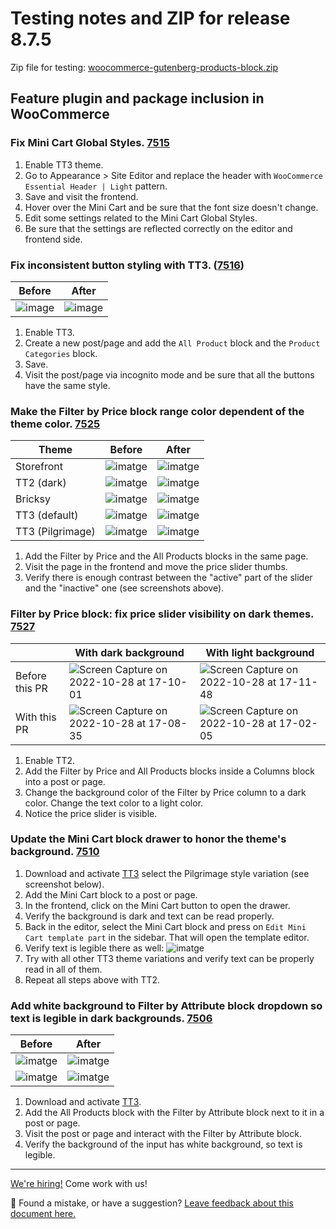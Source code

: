 # Testing notes and ZIP for release 8.7.5

Zip file for testing: [woocommerce-gutenberg-products-block.zip](https://github.com/woocommerce/woocommerce-blocks/files/9902031/woocommerce-gutenberg-products-block.zip)

## Feature plugin and package inclusion in WooCommerce

### Fix Mini Cart Global Styles. [7515](https://github.com/woocommerce/woocommerce-blocks/pull/7515)


1. Enable TT3 theme.
2. Go to Appearance > Site Editor and replace the header with `WooCommerce Essential Header | Light` pattern.
3. Save and visit the frontend.
4. Hover over the Mini Cart and be sure that the font size doesn't change.
5. Edit some settings related to the Mini Cart Global Styles.
6. Be sure that the settings are reflected correctly on the editor and frontend side.

### Fix inconsistent button styling with TT3. ([7516](https://github.com/woocommerce/woocommerce-blocks/pull/7516))


| Before | After |
| ------ | ----- |
|![image](https://user-images.githubusercontent.com/4463174/198559087-b24ceeb2-61ba-488f-84a0-f87d6b2bc965.png)|![image](https://user-images.githubusercontent.com/4463174/198559394-b3e377d5-3e6e-4f3e-9ea4-282fd02fe923.png)|

1. Enable TT3.
2. Create a new post/page and add the `All Product` block and the `Product Categories` block.
3. Save.
4. Visit the post/page via incognito mode and be sure that all the buttons have the same style.

### Make the Filter by Price block range color dependent of the theme color. [7525](https://github.com/woocommerce/woocommerce-blocks/pull/7525)

| Theme | Before | After |
| --- | ------ | ----- |
| Storefront | ![imatge](https://user-images.githubusercontent.com/3616980/198656336-463dd2fe-4329-4d5e-8305-43f8375a0077.png) | ![imatge](https://user-images.githubusercontent.com/3616980/198666606-aa3c443b-0e21-4474-b6d2-084280ec557b.png) |
| TT2 (dark) | ![imatge](https://user-images.githubusercontent.com/3616980/198658810-b429e817-7685-4a4c-afbc-eb57b2a72543.png) | ![imatge](https://user-images.githubusercontent.com/3616980/198666776-7dfb3663-ace5-40ff-91e5-87571b6767a0.png) |
| Bricksy | ![imatge](https://user-images.githubusercontent.com/3616980/198661164-3d84c0e5-c27b-40b8-82df-d8db319d4c50.png) | ![imatge](https://user-images.githubusercontent.com/3616980/198667122-05c29bf8-534f-4409-8577-572b44d782f5.png) |
| TT3 (default) | ![imatge](https://user-images.githubusercontent.com/3616980/198665415-584ac7eb-3c20-4d35-a1a6-6501cc932bad.png) | ![imatge](https://user-images.githubusercontent.com/3616980/198666131-2e641add-3918-4447-8260-dc8c9eefc684.png) |
| TT3 (Pilgrimage) | ![imatge](https://user-images.githubusercontent.com/3616980/198665030-cba725ec-a420-4184-98bf-3ace4e639e6f.png) | ![imatge](https://user-images.githubusercontent.com/3616980/198667488-b03bb985-8304-4f7c-86b9-5a6bb3f073f9.png) |

1. Add the Filter by Price and the All Products blocks in the same page.
2. Visit the page in the frontend and move the price slider thumbs.
3. Verify there is enough contrast between the "active" part of the slider and the "inactive" one (see screenshots above).


### Filter by Price block: fix price slider visibility on dark themes. [7527](https://github.com/woocommerce/woocommerce-blocks/pull/7527)

|                | With dark background | With light background |
|----------------|----------------------|-----------------------|
| Before this PR |![Screen Capture on 2022-10-28 at 17-10-01](https://user-images.githubusercontent.com/4463174/198670636-61618ba7-7160-4674-be03-d8245a1a8209.gif)|![Screen Capture on 2022-10-28 at 17-11-48](https://user-images.githubusercontent.com/4463174/198671568-57fa5e44-4eb1-4ad1-82b8-51e2d4a7e0f8.gif)|
| With this PR   |![Screen Capture on 2022-10-28 at 17-08-35](https://user-images.githubusercontent.com/4463174/198669729-a206b68d-0d01-41a3-8117-1a8015aed0a5.gif)|![Screen Capture on 2022-10-28 at 17-02-05](https://user-images.githubusercontent.com/4463174/198665985-3ae65415-e997-4c9c-a146-e07947f5fc68.gif)|


1. Enable TT2.
2. Add the Filter by Price and All Products blocks inside a Columns block into a post or page.
3. Change the background color of the Filter by Price column to a dark color. Change the text color to a light color.
4. Notice the price slider is visible.

### Update the Mini Cart block drawer to honor the theme's background. [7510](https://github.com/woocommerce/woocommerce-blocks/pull/7510)

1. Download and activate [TT3](https://github.com/WordPress/twentytwentythree) select the Pilgrimage style variation (see screenshot below).
2. Add the Mini Cart block to a post or page.
3. In the frontend, click on the Mini Cart button to open the drawer.
4. Verify the background is dark and text can be read properly.
5. Back in the editor, select the Mini Cart block and press on `Edit Mini Cart template part` in the sidebar. That will open the template editor.
6. Verify text is legible there as well:
![imatge](https://user-images.githubusercontent.com/3616980/198266198-9a607821-cb5b-47e5-90ec-b0cd64ca34e3.png)
7. Try with all other TT3 theme variations and verify text can be properly read in all of them.
8. Repeat all steps above with TT2.

### Add white background to Filter by Attribute block dropdown so text is legible in dark backgrounds. [7506](https://github.com/woocommerce/woocommerce-blocks/pull/7506)

| Before | After |
| ------ | ----- |
| ![imatge](https://user-images.githubusercontent.com/3616980/198288809-7f575c00-72f1-41e7-8a19-1cf2c9e2b3b7.png) | ![imatge](https://user-images.githubusercontent.com/3616980/198288636-225716da-6a6d-4db2-ad03-5dd404ea61d7.png) |
| ![imatge](https://user-images.githubusercontent.com/3616980/198288969-c5619a4b-a16f-4d39-815d-a6ebd336cc40.png) | ![imatge](https://user-images.githubusercontent.com/3616980/198289132-6066cb6d-03c6-4f5b-a791-69da2e1db95c.png) |


1. Download and activate [TT3](https://github.com/WordPress/twentytwentythree).
2. Add the All Products block with the Filter by Attribute block next to it in a post or page.
2. Visit the post or page and interact with the Filter by Attribute block.
3. Verify the background of the input has white background, so text is legible.
<!-- FEEDBACK -->

---

[We're hiring!](https://woocommerce.com/careers/) Come work with us!

🐞 Found a mistake, or have a suggestion? [Leave feedback about this document here.](https://github.com/woocommerce/woocommerce-blocks/issues/new?assignees=&labels=type%3A+documentation&template=--doc-feedback.md&title=Feedback%20on%20./docs/internal-developers/testing/releases/875.md)

<!-- /FEEDBACK -->

